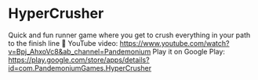 # HyperCrusher
Quick and fun runner game where you get to crush everything in your path to the finish line 🏁
YouTube video: https://www.youtube.com/watch?v=Bpj_AhxoVc8&ab_channel=Pandemonium
Play it on Google Play: https://play.google.com/store/apps/details?id=com.PandemoniumGames.HyperCrusher
